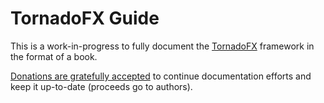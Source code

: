 # TornadoFX Guide

This is a work-in-progress to fully document the [TornadoFX](https://github.com/edvin/tornadofx) framework in the format of a book. 

[Donations are gratefully accepted](https://www.paypal.com/cgi-bin/webscr?cmd=_s-xclick&hosted_button_id=NYEFCAKWXCTXC) to continue documentation efforts and keep it up-to-date (proceeds go to authors). 
